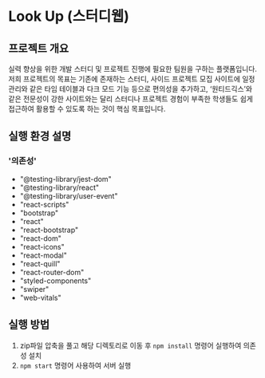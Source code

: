# Look Up (스터디웹)

## 프로젝트 개요

실력 향상을 위한 개발 스터디 및 프로젝트 진행에 필요한 팀원을 구하는 플랫폼입니다.
저희 프로젝트의 목표는 기존에 존재하는 스터디, 사이드 프로젝트 모집 사이트에 일정 관리와 같은 타임 테이블과 다크 모드 기능 등으로 편의성을 추가하고, ‘원티드긱스’와 같은 전문성이 강한 사이트와는 달리 스터디나 프로젝트 경험이 부족한 학생들도 쉽게 접근하여 활용할 수 있도록 하는 것이 핵심 목표입니다.

## 실행 환경 설명

### '의존성'

- "@testing-library/jest-dom"
- "@testing-library/react"
- "@testing-library/user-event"
- "react-scripts"
- "bootstrap"
- "react"
- "react-bootstrap"
- "react-dom"
- "react-icons"
- "react-modal"
- "react-quill"
- "react-router-dom"
- "styled-components"
- "swiper"
- "web-vitals"

## 실행 방법
1. zip파일 압축을 풀고 해당 디렉토리로 이동 후 ``` npm install ``` 명령어 실행하여 의존성 설치 
2. ``` npm start ``` 명령어 사용하여 서버 실행
